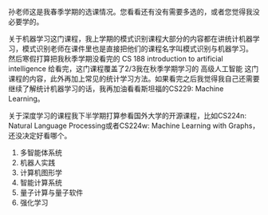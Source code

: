 孙老师这是我春季学期的选课情况。您看看还有没有需要多选的，或者您觉得我没必要学的。

关于机器学习这门课程，我上学期的模式识别课程大部分的内容都在讲统计机器学习，模式识别老师在课件里也是直接把他们的课程名字叫模式识别与机器学习。
然后寒假打算把我秋季学期没看完的 CS 188 introduction to artificial intelligence 给看完，这门课程覆盖了2/3我在秋季学期学习的 高级人工智能 这门课程的内容，此外再加上常见的统计学习方法。如果看完之后我觉得我自己还需要继续了解统计机器学习的话，我再加油看看斯坦福的CS229: Machine Learning。

关于深度学习的课程我下半学期打算参看国外大学的开源课程，比如CS224n: Natural Language Processing或者CS224w: Machine Learning with Graphs， 还没决定好看哪个。

1. 多智能体系统
2. 机器人实践
3. 计算机图形学
4. 智能计算系统
5. 量子计算与量子软件
6. 强化学习